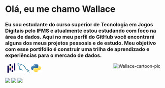 # Olá, eu me chamo Wallace

### Eu sou estudante do curso superior de Tecnologia em Jogos Digitais pelo IFMS e atualmente estou estudando com foco na área de dados. Aqui no meu perfil do GitHub você encontrará alguns dos meus projetos pessoais e de estudo. Meu objetivo com esse portifólio é construir uma trilha de aprendizado e experiências para o mercado de dados. 

  <img align="left" alt="icon-sql" height="30" width="40" src="https://raw.githubusercontent.com/devicons/devicon/master/icons/pandas/pandas-original.svg">
  <img align="left" alt="icon-Unity" height="30" width="40" src="https://raw.githubusercontent.com/devicons/devicon/master/icons/mysql/mysql-original.svg">
  <img align="left" alt="icon-python" height="30" width="40" src="https://raw.githubusercontent.com/devicons/devicon/master/icons/python/python-original.svg">
  <img align="right" alt="Wallace-cartoon-pic" height="150" src="https://instagram.fdou2-1.fna.fbcdn.net/v/t51.2885-19/338777865_627641096046674_274923705460131470_n.jpg?stp=dst-jpg_s150x150&_nc_ht=instagram.fdou2-1.fna.fbcdn.net&_nc_cat=102&_nc_ohc=rWTdBz6_XP4AX_BR_A8&edm=AOQ1c0wBAAAA&ccb=7-5&oh=00_AfBy_4ORrmd38kggrwS6zW8V_2duZgRoDUkvVv5-XqNz1g&oe=65E13A16&_nc_sid=8b3546">
</div>
<br>

  ##
 
<div> 
  <a href="https://www.instagram.com/wall_ace_win/" target="_blank"><img src="https://img.shields.io/badge/-Instagram-%23E4405F?style=for-the-badge&logo=instagram&logoColor=white" target="_blank"></a>
  <a href = "mailto:wallace.py@gmail.com"><img src="https://img.shields.io/badge/-Gmail-%23333?style=for-the-badge&logo=gmail&logoColor=white" target="_blank"></a>
  <a href="https://www.linkedin.com/in/wallace-winkler/" target="_blank"><img src="https://img.shields.io/badge/-LinkedIn-%230077B5?style=for-the-badge&logo=linkedin&logoColor=white" target="_blank"></a> 
  
</div>
